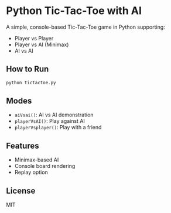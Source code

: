 # Python Tic-Tac-Toe with AI

A simple, console-based Tic-Tac-Toe game in Python supporting:
- Player vs Player
- Player vs AI (Minimax)
- AI vs AI

## How to Run

```bash
python tictactoe.py
```

## Modes

- `aiVsai()`: AI vs AI demonstration
- `playerVsAI()`: Play against AI
- `playerVsplayer()`: Play with a friend

## Features

- Minimax-based AI
- Console board rendering
- Replay option

## License

MIT
